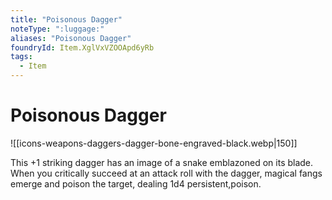 ```yaml
---
title: "Poisonous Dagger"
noteType: ":luggage:"
aliases: "Poisonous Dagger"
foundryId: Item.XglVxVZOOApd6yRb
tags:
  - Item
---
```


# Poisonous Dagger
![[icons-weapons-daggers-dagger-bone-engraved-black.webp|150]]

This +1 striking dagger has an image of a snake emblazoned on its blade. When you critically succeed at an attack roll with the dagger, magical fangs emerge and poison the target, dealing 1d4 persistent,poison.
